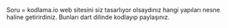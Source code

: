Soru = kodlama.io web sitesini siz tasarlıyor olsaydınız hangi yapıları nesne haline getirirdiniz. Bunları dart dilinde kodlayıp paylaşınız.

